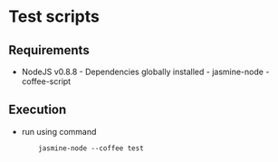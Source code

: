 # Test scripts

## Requirements
- NodeJS v0.8.8
      - Dependencies globally installed
          - jasmine-node
          - coffee-script

## Execution
- run using command

          jasmine-node --coffee test
